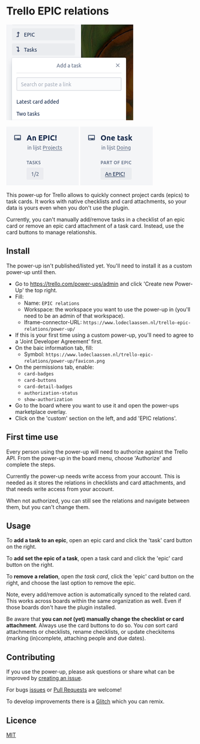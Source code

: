 # Trello EPIC relations

![Search dropdown to add a task on the back of a Trello card](/adding-a-task.png)

![Back of a Trello card with an indication of the number of (completed) tasks below the title](/top-of-epic.png)
![Back of a Trello card with an link to the epic card below the title](/top-of-task.png)

This power-up for Trello allows to quickly connect project cards (epics) to task cards.
It works with native checklists and card attachments, so your data is yours even when you don't use the plugin.

Currently, you can't manually add/remove tasks in a checklist of an epic card or remove an epic card attachment of a task card.
Instead, use the card buttons to manage relationshis.


## Install

The power-up isn't published/listed yet. You'll need to install it as a custom power-up until then.

- Go to https://trello.com/power-ups/admin and click 'Create new Power-Up' the top right.
- Fill:
	- Name: `EPIC relations`
	- Workspace: the workspace you want to use the power-up in (you'll need to be an admin of that workspace).
	- Iframe-connector-URL: `https://www.lodeclaassen.nl/trello-epic-relations/power-up/`
- If this is your first time using a custom power-up, you'll need to agree to a 'Joint Developer Agreement' first.
- On the baic information tab, fill:
	- Symbol: `https://www.lodeclaassen.nl/trello-epic-relations/power-up/favicon.png`
- On the permissions tab, enable:
	- `card-badges`
	- `card-buttons`
	- `card-detail-badges`
	- `authorization-status`
	- `show-authorization`
- Go to the board where you want to use it and open the power-ups marketplace overlay.
- Click on the 'custom' section on the left, and add 'EPIC relations'.


## First time use

Every person using the power-up will need to authorize against the Trello API.
From the power-up in the board menu, choose 'Authorize' and complete the steps.

Currently the power-up needs write access from your account.
This is needed as it stores the relations in checklists and card attachments, and that needs write access from your account.

When not authorized, you can still see the relations and navigate between them, but you can't change them.


## Usage

To **add a task to an epic**, open an epic card and click the 'task' card button on the right.

To **add set the epic of a task**, open a task card and click the 'epic' card button on the right.

To **remove a relation**, open _the task card_, click the 'epic' card button on the right, and choose the last option to remove the epic.

Note, every add/remove action is automatically synced to the related card.
This works across boards within the same organization as well. Even if those boards don't have the plugin installed.

Be aware that **you can _not_ (yet) manually change the checklist or card attachment**. Always use the card buttons to do so.
You _can_ sort card attachments or checklists, rename checklists, or update checkitems (marking (in)complete, attaching people and due dates).


## Contributing

If you use the power-up, please ask questions or share what can be improved by [creating an issue](https://github.com/lode/trello-epic-relations/issues).

For bugs [issues](https://github.com/lode/trello-epic-relations/issues) or [Pull Requests](https://github.com/lode/trello-epic-relations/pulls) are welcome!

To develop improvements there is a [Glitch](https://glitch.com/edit/#!/trello-epic-relations) which you can remix.


## Licence

[MIT](/LICENSE)

